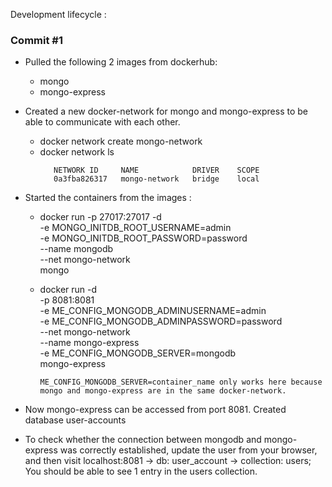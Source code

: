 Development lifecycle : 

### Commit #1

- Pulled the following 2 images from dockerhub:
  - mongo 
  - mongo-express

- Created a new docker-network for mongo and mongo-express to be able to communicate with each other.
  - docker network create mongo-network
  - docker network ls
    ```
       NETWORK ID     NAME            DRIVER    SCOPE
       0a3fba826317   mongo-network   bridge    local
    ```

- Started the containers from the images : 
  - docker run -p 27017:27017 -d \
    -e MONGO_INITDB_ROOT_USERNAME=admin \
    -e MONGO_INITDB_ROOT_PASSWORD=password  \
    --name mongodb \
    --net mongo-network \
    mongo

  - docker run -d \
    -p 8081:8081 \
    -e ME_CONFIG_MONGODB_ADMINUSERNAME=admin \
    -e ME_CONFIG_MONGODB_ADMINPASSWORD=password \
    --net mongo-network \
    --name mongo-express \
    -e ME_CONFIG_MONGODB_SERVER=mongodb \
    mongo-express

    ```
    ME_CONFIG_MONGODB_SERVER=container_name only works here because mongo and mongo-express are in the same docker-network.
    ```

- Now mongo-express can be accessed from port 8081. Created database user-accounts

- To check whether the connection between mongodb and mongo-express was correctly established, update the user from your browser, and then visit localhost:8081 -> db: user_account -> collection: users; You should be able to see 1 entry in the users collection.
